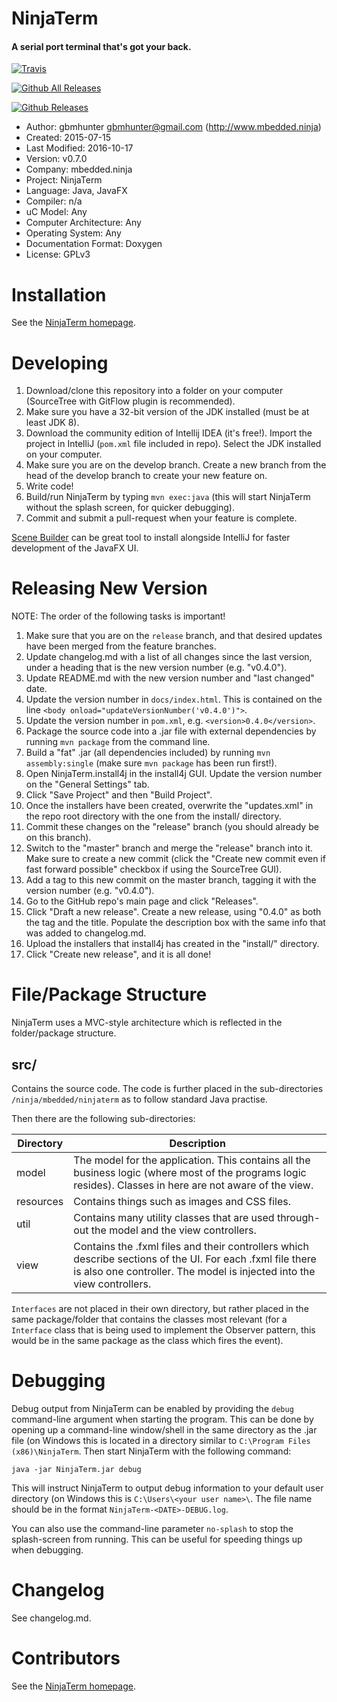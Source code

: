 
NinjaTerm
=========

#### A serial port terminal that's got your back.

[![Travis](https://img.shields.io/travis/mbedded-ninja/NinjaTerm.svg)](https://travis-ci.org/mbedded-ninja/NinjaTerm)

[![Github All Releases](https://img.shields.io/github/downloads/mbedded-ninja/NinjaTerm/total.svg)](http://mbedded-ninja.github.io/NinjaTerm/)

[![Github Releases](https://img.shields.io/github/downloads/mbedded-ninja/NinjaTerm/latest/total.svg)](http://mbedded-ninja.github.io/NinjaTerm/)

- Author: gbmhunter <gbmhunter@gmail.com> (http://www.mbedded.ninja)
- Created: 2015-07-15
- Last Modified: 2016-10-17
- Version: v0.7.0
- Company: mbedded.ninja
- Project: NinjaTerm
- Language: Java, JavaFX
- Compiler: n/a
- uC Model: Any
- Computer Architecture: Any
- Operating System: Any
- Documentation Format: Doxygen
- License: GPLv3


Installation
============

See the [NinjaTerm homepage](http://mbedded-ninja.github.io/NinjaTerm/).

Developing
==========

1. Download/clone this repository into a folder on your computer (SourceTree with GitFlow plugin is recommended).
2. Make sure you have a 32-bit version of the JDK installed (must be at least JDK 8).
3. Download the community edition of Intellij IDEA (it's free!). Import the project in IntelliJ (`pom.xml` file included in repo). Select the JDK installed on your computer.
5. Make sure you are on the develop branch. Create a new branch from the head of the develop branch to create your new feature on.
6. Write code!
7. Build/run NinjaTerm by typing `mvn exec:java` (this will start NinjaTerm without the splash screen, for quicker debugging).
7. Commit and submit a pull-request when your feature is complete.

[Scene Builder](http://gluonhq.com/labs/scene-builder/) can be great tool to install alongside IntelliJ for faster development of the JavaFX UI.

Releasing New Version
=====================

NOTE: The order of the following tasks is important!

1. Make sure that you are on the `release` branch, and that desired updates have been merged from the feature branches.
1. Update changelog.md with a list of all changes since the last version, under a heading that is the new version number (e.g. "v0.4.0").
2. Update README.md with the new version number and "last changed" date.
3. Update the version number in `docs/index.html`. This is contained on the line `<body onload="updateVersionNumber('v0.4.0')">`. 
3. Update the version number in `pom.xml`, e.g. `<version>0.4.0</version>`.
3. Package the source code into a .jar file with external dependencies by running `mvn package` from the command line.
3. Build a "fat" .jar (all dependencies included) by running `mvn assembly:single` (make sure `mvn package` has been run first!).
4. Open NinjaTerm.install4j in the install4j GUI. Update the version number on the "General Settings" tab.
5. Click "Save Project" and then "Build Project".
6. Once the installers have been created, overwrite the "updates.xml" in the repo root directory with the one from the install/ directory.
7. Commit these changes on the "release" branch (you should already be on this branch).
8. Switch to the "master" branch and merge the "release" branch into it. Make sure to create a new commit (click the "Create new commit even if fast forward possible" checkbox if using the SourceTree GUI).
9. Add a tag to this new commit on the master branch, tagging it with the version number (e.g. "v0.4.0").
10. Go to the GitHub repo's main page and click "Releases".
11. Click "Draft a new release". Create a new release, using "0.4.0" as both the tag and the title. Populate the description box with the same info that was added to changelog.md.
12. Upload the installers that install4j has created in the "install/" directory.
13. Click "Create new release", and it is all done!
 

File/Package Structure 
======================

NinjaTerm uses a MVC-style architecture which is reflected in the folder/package structure.

src/
----

Contains the source code. The code is further placed in the sub-directories `/ninja/mbedded/ninjaterm` as to follow standard Java practise.

Then there are the following sub-directories:

| Directory    | Description                                                                                                                 |
| ------------ | --------------------------------------------------------------------------------------------------------------------------- |
| model        | The model for the application. This contains all the business logic (where most of the programs logic resides). Classes in here are not aware of the view.            |                               |
| resources    | Contains things such as images and CSS files.                                                                               |
| util         | Contains many utility classes that are used through-out the model and the view controllers.                                                |
| view         | Contains the .fxml files and their controllers which describe sections of the UI. For each .fxml file there is also one controller. The model is injected into the view controllers.  |

`Interfaces` are not placed in their own directory, but rather placed in the same package/folder that contains the classes most relevant (for a `Interface` class that is being used to implement the Observer pattern, this would be in the same package as the class which fires the event).

Debugging
=========

Debug output from NinjaTerm can be enabled by providing the `debug` command-line argument when starting the program. This can be done by opening up a command-line window/shell in the same directory as the .jar file (on Windows this is located in a directory similar to `C:\Program Files (x86)\NinjaTerm`. Then start NinjaTerm with the following command:

`java -jar NinjaTerm.jar debug`

This will instruct NinjaTerm to output debug information to your default user directory (on Windows this is `C:\Users\<your user name>\`. The file name should be in the format `NinjaTerm-<DATE>-DEBUG.log`.

You can also use the command-line parameter `no-splash` to stop the splash-screen from running. This can be useful for speeding things up when debugging.


Changelog
=========

See changelog.md.

Contributors
============

See the [NinjaTerm homepage](http://mbedded-ninja.github.io/NinjaTerm/).